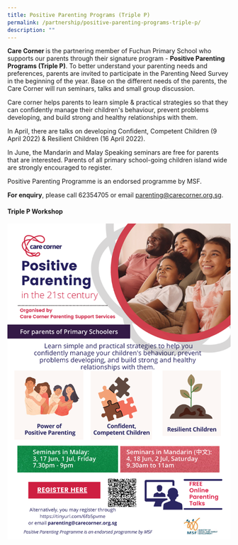 ```yaml
---
title: Positive Parenting Programs (Triple P)
permalink: /partnership/positive-parenting-programs-triple-p/
description: ""
---
```

<p dir="ltr"><strong>Care Corner </strong>is the partnering member of Fuchun Primary School who supports our parents through their signature program - <strong>Positive Parenting Programs (Triple P)</strong>. To better understand your parenting needs and preferences, parents are invited to participate in the Parenting Need Survey in the beginning of the year. Base on the different needs of the parents, the Care Corner will run seminars, talks and small group discussion.</p>
<p dir="ltr">Care corner helps parents to learn simple &amp; practical strategies so that they can confidently manage their children's behaviour, prevent problems developing, and build strong and healthy relationships with them.</p>
<p dir="ltr">In April, there are talks on developing Confident, Competent Children (9 April 2022) &amp; Resilient Children (16 April 2022).</p>
<p dir="ltr">In June, the Mandarin and Malay Speaking seminars are free for parents that are interested. Parents of all primary school-going children island wide are strongly encouraged to register.&nbsp;</p>
<p dir="ltr">Positive Parenting Programme is an endorsed programme by MSF.</p>
<p dir="ltr"><strong>For enquiry</strong>, please call 62354705 or email <a href="mailto:parenting@carecorner.org.sg">parenting@carecorner.org.sg</a>.</p>
<h4><strong>Triple P Workshop</strong></h4>
<img src="/images/3p1.png">